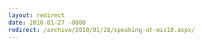 ```yaml
---
layout: redirect
date: 2010-01-27 -0800
redirect: /archive/2010/01/28/speaking-at-mix10.aspx/
---
```

